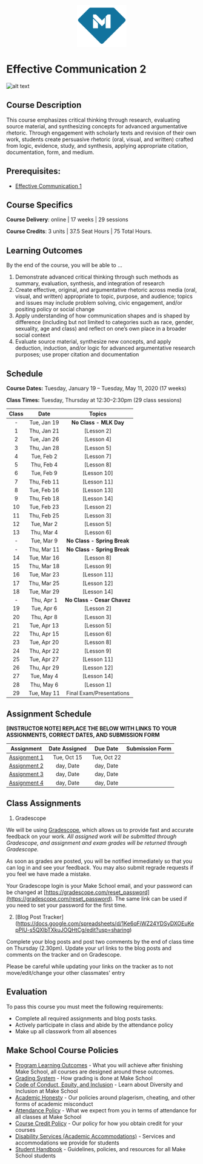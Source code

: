 <p align="center">
  <a href="https://www.makeschool.com">
      <img alt="Make School Logo" src="./Web/logo-icononly.svg" height="110">
  </a>
</p>

# Effective Communication 2

![alt text](https://www.greenbiz.com/sites/default/files/images/articles/featured/communicationsstock.jpg)

## Course Description

This course emphasizes critical thinking through research, evaluating source material, and synthesizing concepts for advanced argumentative rhetoric. Through engagement with scholarly texts and revision of their own work, students create persuasive rhetoric (oral, visual, and written) crafted from logic, evidence, study, and synthesis, applying appropriate citation, documentation, form, and medium.

## Prerequisites:  

- [Effective Communication 1]()

## Course Specifics

**Course Delivery**: online | 17 weeks | 29 sessions

**Course Credits**: 3 units | 37.5 Seat Hours | 75 Total Hours. 

## Learning Outcomes

By the end of the course, you will be able to ...

1. Demonstrate advanced critical thinking through such methods as summary, evaluation, synthesis, and integration of research
1. Create effective, original, and argumentative rhetoric across media (oral, visual, and written) appropriate to topic, purpose, and audience; topics and issues may include problem solving, civic engagement, and/or positing policy or social change
1. Apply understanding of how communication shapes and is shaped by difference (including but not limited to categories such as race, gender, sexuality, age and class) and reflect on one’s own place in a broader social context
1. Evaluate source material, synthesize new concepts, and apply deduction, induction, and/or logic for advanced argumentative research purposes; use proper citation and documentation

## Schedule

**Course Dates:** Tuesday, January 19 – Tuesday, May 11, 2020 (17 weeks)

**Class Times:** Tuesday, Thursday at 12:30–2:30pm (29 class sessions)

| Class |          Date          |                 Topics                  |
|:-----:|:----------------------:|:---------------------------------------:|
|  - |  Tue, Jan 19               | **No Class - MLK Day** |
|  1 |  Thu, Jan 21               | [Lesson 2] |
|  2 |  Tue, Jan 26               | [Lesson 4] |
|  3 |  Thu, Jan 28               | [Lesson 5] |
|  4 |  Tue, Feb 2                | [Lesson 7] |
|  5 |  Thu, Feb 4                | [Lesson 8] |
|  6 |  Tue, Feb 9                | [Lesson 10] |
|  7 |  Thu, Feb 11               | [Lesson 11] |
|  8 |  Tue, Feb 16               | [Lesson 13] |
|  9 |  Thu, Feb 18               | [Lesson 14] |
| 10 |  Tue, Feb 23               | [Lesson 2] |
| 11 |  Thu, Feb 25               | [Lesson 3] |
| 12 |  Tue, Mar 2                | [Lesson 5] |
| 13 |  Thu, Mar 4                | [Lesson 6] |
| -  |  Tue, Mar 9                | **No Class - Spring Break** |
| -  |  Thu, Mar 11               | **No Class - Spring Break** |
| 14 |  Tue, Mar 16               | [Lesson 8] |
| 15 |  Thu, Mar 18               | [Lesson 9] |
| 16 |  Tue, Mar 23               | [Lesson 11] |
| 17 |  Thu, Mar 25               | [Lesson 12] |
| 18 |  Tue, Mar 29               | [Lesson 14] |
| -  |  Thu, Apr 1               |  **No Class - Cesar Chavez**  |
| 19 |  Tue, Apr 6              | [Lesson 2] |
| 20 |  Thu, Apr 8              | [Lesson 3] |
| 21 |  Tue, Apr 13             | [Lesson 5] |
| 22 |  Thu, Apr 15             | [Lesson 6] |
| 23 |  Tue, Apr 20             | [Lesson 8] |
| 24 |  Thu, Apr 22             | [Lesson 9] |
| 25 |  Tue, Apr 27             | [Lesson 11] |
| 26 |  Thu, Apr 29             | [Lesson 12] |
| 27 |  Tue, May 4              | [Lesson 14] |
| 28 |  Thu, May 6               | [Lesson 1]  |
| 29 |  Tue, May 11                | Final Exam/Presentations |


## Assignment Schedule 

**[INSTRUCTOR NOTE] REPLACE THE BELOW WITH LINKS TO YOUR ASSIGNMENTS, CORRECT DATES, AND SUBMISSION FORM**

|                        Assignment                         | Date Assigned |   Due Date   |            Submission Form           |
|:---------------------------------------------------------:|:-------------:|:------------:|:------------------------------------:|
| [Assignment 1](https://docs.google.com/document/d/1whIKJTNXoHkKOaPgMDnZhCM9elyyQIvEWr8MWQjOtwM/edit)                      |  Tue, Oct 15  |  Tue, Oct 22 | 
| [Assignment 2](https://docs.google.com/document/d/1HVdV2ZZflj3YGMyePruyGLy_28QgPKeeA_uHc3XCO8Q/edit)                      |  day, Date    |  day, Date   | 
| [Assignment 3](https://docs.google.com/document/d/1AO2tmV8q2Z4i7J1F1424VwA85MpovEN-WcRGo7tdEuY/edit)                      |  day, Date    |  day, Date   | 
| [Assignment 4](https://docs.google.com/document/d/1DByl9p3_TerNhBq-B-_rQVk4wXfIkBI3d2tKHbV2bXk/edit)                      |  day, Date    |  day, Date   | 


## Class Assignments

1. Gradescope

We will be using [Gradescope](gradescope.com), which allows us to provide fast and accurate feedback on your work. *All assigned work will be submitted through Gradescope, and assignment and exam grades will be returned through Gradescope.*

As soon as grades are posted, you will be notified immediately so that you can log in and see your feedback. You may also submit regrade requests if you feel we have made a mistake.

Your Gradescope login is your Make School email, and your password can be changed at [https://gradescope.com/reset_password](https://gradescope.com/reset_password). The same link can be used if you need to set your password for the first time.

2. [Blog Post Tracker] (https://docs.google.com/spreadsheets/d/1Ke6qFiWZ24YDSyDXOEuKepPlU-s5QXIbTXkuJOQHtCg/edit?usp=sharing)

Complete your blog posts and post two comments by the end of class time on Thursday (2.30pm). Update your url links to the blog posts and comments on the tracker and on Gradescope. 

Please be careful while updating your links on the tracker as to not move/edit/change your other classmates' entry

## Evaluation

To pass this course you must meet the following requirements:

- Complete all required  assignments and blog posts tasks. 
- Actively participate in class and abide by the attendance policy
- Make up all classwork from all absences

## Make School Course Policies

- [Program Learning Outcomes](https://make.sc/program-learning-outcomes) - What you will achieve after finishing Make School, all courses are designed around these outcomes.
- [Grading System](https://make.sc/grading-system) - How grading is done at Make School
- [Code of Conduct, Equity, and Inclusion](https://make.sc/code-of-conduct) - Learn about Diversity and Inclusion at Make School
- [Academic Honesty](https://make.sc/academic-honesty-policy) - Our policies around plagerism, cheating, and other forms of academic misconduct
- [Attendance Policy](https://make.sc/attendance-policy) - What we expect from you in terms of attendance for all classes at Make School
- [Course Credit Policy](https://make.sc/course-credit-policy) - Our policy for how you obtain credit for your courses
- [Disability Services (Academic Accommodations)](https://make.sc/disability-services) - Services and accommodations we provide for students
- [Student Handbook](https://make.sc/student-handbook) - Guidelines, policies, and resources for all Make School students
